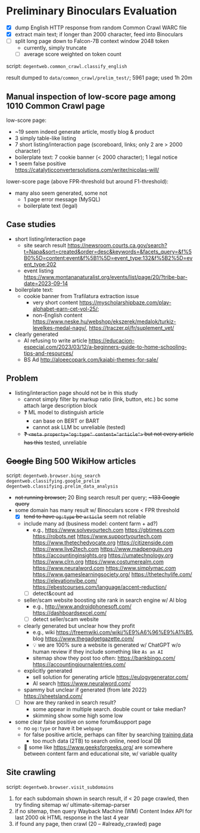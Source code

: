 # Preliminary Binoculars Evaluation

- [x] dump English HTTP response from random Common Crawl WARC file
- [x] extract main text; if longer than 2000 character, feed into Binoculars
- [ ] split long page down to Falcon-7B context window 2048 token
    - currently, simply truncate
    - [ ] average score weighted on token count

script: `degentweb.common_crawl.classify_english `

result dumped to `data/common_crawl/prelim_test/`; 5961 page; used 1h 20m

## Manual inspection of low-score page among 1010 Common Crawl page

low-score page:

- ~19 seem indeed generate article, mostly blog & product
- 3 simply table-like listing
- 7 short listing/interaction page (scoreboard, links;
    only 2 are > 2000 character)
- boilerplate text: 7 cookie banner (< 2000 character); 1 legal notice
- 1 seem false positive
    <https://catalyticconvertersolutions.com/writer/nicolas-will/>

lower-score page (above FPR-threshold but around F1-threshold):

- many also seem generated, some not
    - 1 page error message (MySQL)
    - boilerplate text (legal)

## Case studies

- short listing/interaction page
    - site search result
        <https://newsroom.courts.ca.gov/search?t=Napa&sort=created&order=desc&keywords=&facets_query=&f%5B0%5D=content:event&f%5B1%5D=event_type:132&f%5B2%5D=event_type:202>
    - event listing
        <https://www.montananaturalist.org/events/list/page/20/?tribe-bar-date=2023-09-14>
- boilerplate text:
    - cookie banner from Trafilatura extraction issue
        - very short content
            <https://myscholarshipbaze.com/play-alphabet-earn-cet-vol-25/>;
        - non-English content
            <https://www.neske.hu/webshop/ekszerek/medalok/turkiz-levelkes-medal-nagy/>,
            <https://traczer.pl/fr/suplement_vet/>
- clearly generated
    - AI refusing to write article
        <https://educacion-especial.com/2023/03/12/a-beginners-guide-to-home-schooling-tips-and-resources/>
    - BS Ad <http://aloeecopark.com/kajabi-themes-for-sale/>

## Problem

- listing/interaction page should not be in this study
    - cannot simply filter by markup ratio (link, button, etc.)
        bc some attach large description block
    - ❓ ML model to distinguish article
        - can base on BERT or BART
        - cannot ask LLM bc unreliable (tested)
    - ~~❓ `<meta property="og:type" content="article">` but
        not every article has this~~ tested, unreliable

## ~~Google~~ Bing 500 WikiHow articles

script: `degentweb.browser.bing_search` `degentweb.classifying.google_prelim`
`degentweb.classifying.prelim_data_analysis`

- ~~not running browser;~~ 20 Bing search result per query; ~~\~133 Google query~~
- some domain has many result w/ Binoculars score \< FPR threshold
    - [x] ~~tend to have `og:type` be `article`~~ seem not reliable
    - include many ad (business model: content farm + ad?)
        - e.g.,
            <https://www.solveyourtech.com> <https://gbtimes.com>
            <https://robots.net> <https://www.supportyourtech.com>
            <https://www.thetechedvocate.org> <https://citizenside.com>
            <https://www.live2tech.com> <https://www.madpenguin.org>
            <https://accountinginsights.org> <https://umatechnology.org>
            <https://www.clrn.org> <https://www.costumerealm.com>
            <https://www.neuralword.com> <https://www.simplymac.com>
            <https://www.gameslearningsociety.org/> <https://thetechylife.com/>
            <https://elevationvibe.com/>
            <https://ebestcourses.com/language/accent-reduction/>
        - [ ] detect&count ad
    - seller/scam website boosting site rank in search engine w/ AI blog
        - e.g.,
            <http://www.androidphonesoft.com/> <https://dashboardsexcel.com/>
        - [ ] detect seller/scam website
    - clearly generated but unclear how they profit
        - e.g., wiki <https://freemwiki.com/wiki/%E9%A6%96%E9%A1%B5>,
            blog <https://www.thegadgetgazette.com/>
        - 💡 we are 100% sure a website is generated w/ ChatGPT w/o human
            review if they include something like `As an AI`
        - sitemap show they post too often:
            <https://bankbingo.com/> <https://accountingjournalentries.com/>
    - explicitly generated
        - sell solution for generating article <https://eulogygenerator.com/>
        - AI search <https://www.neuralword.com/>
    - spammy but unclear if generated (from late 2022)
        <https://sheetsland.com/>
    - [ ] how are they ranked in search result?
        - some appear in multiple search. double count or take median?
        - skimming show some high some low
- some clear false positive on some forum&support page
    - no `og:type` or have it be `webpage`
    - for false positive article, perhaps can filter by searching
        [training
        data](https://huggingface.co/datasets/tiiuae/falcon-refinedweb)
        - too much data (2TB) to search online, need local DB
    - 🤔 some like <https://www.geeksforgeeks.org/> are somewhere between
        content farm and educational site, w/ variable quality

## Site crawling

script: `degentweb.browser.visit_subdomains`

1. for each subdomain shown in search result, if \< 20 page crawled, then
    try finding sitemap w/ ultimate-sitemap-parser
1. if no sitemap, then query Wayback Machine (WM) Content Index API for
    last 2000 ok HTML response in the last 4 year
1. if found any page, then crawl (20 – \#already_crawled) page
